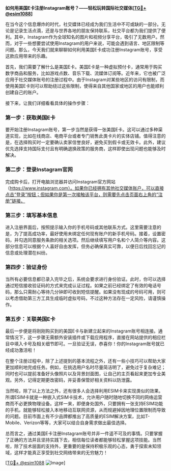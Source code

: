 **如何用美国E卡注册Instagram账号？——轻松玩转国际社交媒体[[TG💪+ @esim1088](https://t.me/s/esim1088)]**

在当今这个信息爆炸的时代，社交媒体已经成为我们生活中不可或缺的一部分。无论是记录生活点滴，还是与世界各地的朋友保持联系，社交平台都为我们提供了便利。其中，Instagram作为全球知名的图片和视频分享平台，吸引了无数用户。然而，对于一些想要尝试使用Instagram的用户来说，可能会遇到语言、地区限制等问题。那么，今天我们就来聊聊如何利用美国E卡成功注册Instagram账号，享受这款应用带来的乐趣。

首先，我们需要了解什么是美国E卡。美国E卡是一种虚拟预付卡，通常用于购买数字商品和服务，比如游戏点数、音乐下载、流媒体订阅等。近年来，它也被广泛应用于社交媒体账号的注册过程中。由于Instagram对某些地区的访问有限制，而使用美国E卡则可以帮助绕过这些限制，使得来自其他国家或地区的用户也能顺利创建自己的账户。

接下来，让我们详细看看具体的操作步骤：

### 第一步：获取美国E卡
要开始注册Instagram账号，第一步当然是获得一张美国E卡。这可以通过多种渠道实现，比如在线商店、电商平台或者专门销售此类卡片的实体店铺。值得注意的是，在选择购买时一定要确认卖家信誉良好，避免买到假卡或无效卡。此外，建议优先选择支持国际支付且有明确退换政策的服务商，这样即使出现问题也能够及时解决。

### 第二步：登录Instagram官网
完成购卡后，打开电脑浏览器并访问Instagram官方网站（https://www.instagram.com）。如果你已经拥有其他社交媒体账户，可以直接点击“登录”按钮；但如果你是第一次接触该平台，则需要先点击页面右上角的“注册”链接。

### 第三步：填写基本信息
进入注册界面后，按照提示输入你的手机号码或其他联系方式。这里需要注意的是，为了提高成功率，最好使用未绑定任何现有账户的新手机号码。接着，设置密码，并勾选同意服务条款的相关选项。然后继续填写用户名和个人简介等内容。这部分信息可以根据个人喜好自由发挥，但务必确保真实可靠，以便日后找回忘记的信息或处理潜在纠纷。

### 第四步：验证身份
当所有必要信息都已录入完毕之后，系统会要求进行身份验证。此时，你可以选择通过短信接收验证码的方式来完成认证过程。如果之前已经绑定了有效的电话号码，那么只需耐心等待几分钟即可收到短信提醒。如果没有现成的号码可用，则可以考虑借助第三方工具生成临时虚拟号码，不过这种方法存在一定风险，请谨慎操作。

### 第五步：关联美国E卡
最后一步便是将刚刚购买到的美国E卡与新建立起来的Instagram账号相连接。通常情况下，这一步骤无需额外安装插件或下载应用程序，直接在网站提供的相应栏目中填入卡号及相关细节即可。一旦验证无误，恭喜你！你的Instagram账号就已经成功激活啦！

在整个注册过程中，除了上述提到的基本流程之外，还有一些小技巧可以帮助大家更加顺利地完成任务。例如，在挑选用户名时尽量简洁明了，避免过于复杂难记；同时也可以提前准备好头像照片以及背景封面图，让自己的主页看起来更加专业美观。另外，记得定期更改密码，并妥善保管好相关资料以防泄露。

当然啦，除了以上方法之外，还有很多人会选择利用ESIM卡来实现类似的效果。所谓ESIM卡就是一种嵌入式SIM卡技术，允许用户随时随地切换不同的网络运营商而不必更换物理设备。这样一来，即便身处国外，只要拥有一张支持ESIM功能的手机，就能够轻松接入本地移动互联网资源，从而规避掉因地理位置限制而导致的问题。目前市面上有不少品牌都推出了高质量的ESIM解决方案，比如T-Mobile、Verizon等等，大家可以结合自身需求做出最佳选择。

总而言之，通过美国E卡注册Instagram账号并非一件遥不可及的事情。只要掌握了正确的方法并且坚持实践下去，相信每位读者都能够轻松掌握这项技能。当然啦，除了技术层面的支持外，更重要的是保持积极乐观的心态，勇于探索未知领域，这样才能真正享受到社交网络带来的无穷魅力！

[[TG💪+ @esim1088](https://t.me/s/esim1088) ![Image](https://i.postimg.cc/4NQfJmqS/Snipaste-2025-05-13-00-14-12.png)]
